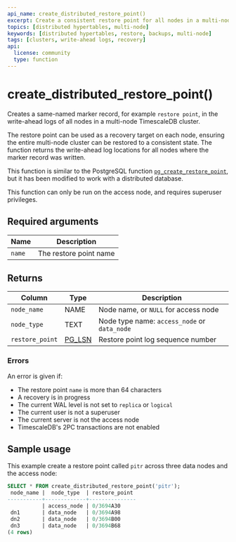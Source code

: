 ```yaml
---
api_name: create_distributed_restore_point()
excerpt: Create a consistent restore point for all nodes in a multi-node cluster
topics: [distributed hypertables, multi-node]
keywords: [distributed hypertables, restore, backups, multi-node]
tags: [clusters, write-ahead logs, recovery]
api:
  license: community
  type: function
---
```


# create_distributed_restore_point()

Creates a same-named marker record, for example `restore point`, in the
write-ahead logs of all nodes in a multi-node TimescaleDB cluster.

The restore point can be used as a recovery target on each node, ensuring the
entire multi-node cluster can be restored to a consistent state. The function
returns the write-ahead log locations for all nodes where the marker record was
written.

This function is similar to the PostgreSQL function
[`pg_create_restore_point`][pg-create-restore-point], but it has been modified
to work with a distributed database.

This function can only be run on the access node, and requires superuser
privileges.

## Required arguments

|Name|Description|
|-|-|
|`name`|The restore point name|

## Returns

|Column|Type|Description|
|-|-|-|
|`node_name`|NAME|Node name, or `NULL` for access node|
|`node_type`|TEXT|Node type name: `access_node` or `data_node`|
|`restore_point`|[PG_LSN][pg-lsn]|Restore point log sequence number|

### Errors

An error is given if:

*   The restore point `name` is more than 64 characters
*   A recovery is in progress
*   The current WAL level is not set to `replica` or `logical`
*   The current user is not a superuser
*   The current server is not the access node
*   TimescaleDB's 2PC transactions are not enabled

## Sample usage

This example create a restore point called `pitr` across three data nodes and
the access node:

```sql
SELECT * FROM create_distributed_restore_point('pitr');
 node_name |  node_type  | restore_point
-----------+-------------+---------------
           | access_node | 0/3694A30
 dn1       | data_node   | 0/3694A98
 dn2       | data_node   | 0/3694B00
 dn3       | data_node   | 0/3694B68
(4 rows)
```

[pg-create-restore-point]: https://www.postgresql.org/docs/current/functions-admin.html#FUNCTIONS-ADMIN-BACKUP-TABLE
[pg-lsn]: https://www.postgresql.org/docs/current/datatype-pg-lsn.html
